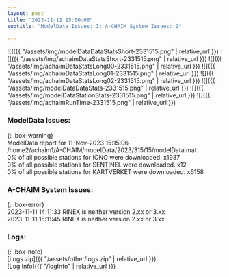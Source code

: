 ```yaml
---
layout: post
title: "2023-11-11 15:00:00"
subtitle: "ModelData Issues: 3; A-CHAIM System Issues: 2"

---
```


![]({{ "/assets/img/modelDataDataStatsShort-2331515.png" | relative_url }})
![]({{ "/assets/img/achaimDataStatsShort-2331515.png" | relative_url }})
![]({{ "/assets/img/achaimDataStatsLong00-2331515.png" | relative_url }})
![]({{ "/assets/img/achaimDataStatsLong01-2331515.png" | relative_url }})
![]({{ "/assets/img/achaimDataStatsLong02-2331515.png" | relative_url }})
![]({{ "/assets/img/modelDataDataStats-2331515.png" | relative_url }})
![]({{ "/assets/img/modelDataStationStats-2331515.png" | relative_url }})
![]({{ "/assets/img/achaimRunTime-2331515.png" | relative_url }})


### ModelData Issues:  
  
{: .box-warning}  
 ModelData report for 11-Nov-2023 15:15:06   
 /home2/achaim1/A-CHAIM/modelData/2023/315/15/modelData.mat   
 0% of all possible stations for IONO were downloaded. x1937   
 0% of all possible stations for SENTINEL were downloaded. x12   
 0% of all possible stations for KARTVERKET were downloaded. x6158   
  
### A-CHAIM System Issues:  
  
{: .box-error}  
2023-11-11 14:11:33 RINEX is neither version 2.xx or 3.xx  
2023-11-11 15:11:45 RINEX is neither version 2.xx or 3.xx  

### Logs:  
  
{: .box-note}  
[Logs.zip]({{ "/assets/other/logs.zip" | relative_url }})  
[Log Info]({{ "/logInfo" | relative_url }})  
